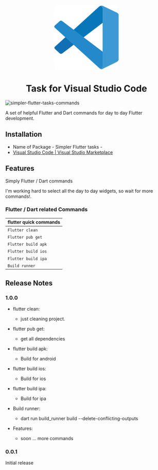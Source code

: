 <div align="center">
<!--   <a href="https://marketplace.visualstudio.com/items?itemName=Eldiyar-Dev.simpler-flutter-tasks", width=350>
    <img src="./images/eldiyar_profile_icon.png" />
  </a> -->
  <a>
    <img src="https://github.com/Eldiyar0220/just-images/blob/main/images/vscode.png"/>
  </a>

  <h1>Task for Visual Studio Code</h1>

</div>


![simpler-flutter-tasks-commands](https://github.com/Eldiyar0220/simpler-flutter-tasks/assets/84560520/14c86fcf-42e3-4e16-ba05-2ac84f2c85ea)


A set of helpful Flutter and Dart commands for day to day Flutter development.

## Installation

- Name of Package - Simpler Flutter tasks -
- [Visual Studio Code | Visual Studio Marketplace](https://marketplace.visualstudio.com/items?itemName=Eldiyar-Dev.simpler-flutter-tasks)


## Features

Simply Flutter / Dart commands

I'm working hard to select all the day to day widgets, so wait for more commands!.

### Flutter / Dart related Commands

| flutter quick commands   |
| ------------------------------------ |
| `Flutter clean`                      |
| `Flutter pub get`                    |
| `Flutter build apk`                  |
| `Flutter build ios`                  |
| `Flutter build ipa`                  |
| `Build runner`                       |

## Release Notes

### 1.0.0

- flutter clean:
  - just cleaning project.
- flutter pub get:
  - get all dependencies 
- flutter build apk:
  - Build for android
- flutter build ios:
  - Build for ios
- flutter build ipa:
  - Build for ipa
- Build runner:
  - dart run build_runner build --delete-conflicting-outputs

- Features:
  - soon ... more commands

### 0.0.1

Initial release
